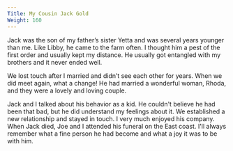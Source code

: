 ```yaml
---
Title: My Cousin Jack Gold
Weight: 160
---
```


Jack was the son of my father’s sister Yetta and was several years younger than me. Like Libby, he came to the farm often. I thought him a pest of the first order and usually kept my distance. He usually got entangled with my brothers and it never ended well.

We lost touch after I married and didn’t see each other for years. When we did meet again, what a change! He had married a wonderful woman, Rhoda, and they were a lovely and loving couple.

Jack and I talked about his behavior as a kid. He couldn't believe he had been that bad, but he did understand my feelings about it. We established a new relationship and stayed in touch. I very much enjoyed his company. When Jack died, Joe and I attended his funeral on the East coast. I'll always remember what a fine person he had become and what a joy it was to be with him.